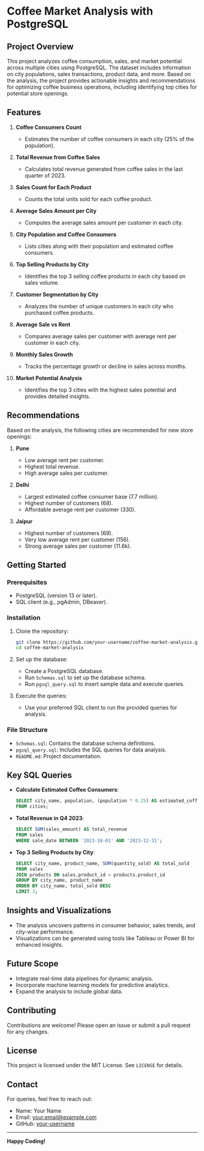 # Coffee Market Analysis with PostgreSQL

## Project Overview
This project analyzes coffee consumption, sales, and market potential across multiple cities using PostgreSQL. The dataset includes information on city populations, sales transactions, product data, and more. Based on the analysis, the project provides actionable insights and recommendations for optimizing coffee business operations, including identifying top cities for potential store openings.

## Features
1. **Coffee Consumers Count**
   - Estimates the number of coffee consumers in each city (25% of the population).

2. **Total Revenue from Coffee Sales**
   - Calculates total revenue generated from coffee sales in the last quarter of 2023.

3. **Sales Count for Each Product**
   - Counts the total units sold for each coffee product.

4. **Average Sales Amount per City**
   - Computes the average sales amount per customer in each city.

5. **City Population and Coffee Consumers**
   - Lists cities along with their population and estimated coffee consumers.

6. **Top Selling Products by City**
   - Identifies the top 3 selling coffee products in each city based on sales volume.

7. **Customer Segmentation by City**
   - Analyzes the number of unique customers in each city who purchased coffee products.

8. **Average Sale vs Rent**
   - Compares average sales per customer with average rent per customer in each city.

9. **Monthly Sales Growth**
   - Tracks the percentage growth or decline in sales across months.

10. **Market Potential Analysis**
    - Identifies the top 3 cities with the highest sales potential and provides detailed insights.

## Recommendations
Based on the analysis, the following cities are recommended for new store openings:

1. **Pune**
   - Low average rent per customer.
   - Highest total revenue.
   - High average sales per customer.

2. **Delhi**
   - Largest estimated coffee consumer base (7.7 million).
   - Highest number of customers (68).
   - Affordable average rent per customer (330).

3. **Jaipur**
   - Highest number of customers (69).
   - Very low average rent per customer (156).
   - Strong average sales per customer (11.6k).

## Getting Started

### Prerequisites
- PostgreSQL (version 13 or later).
- SQL client (e.g., pgAdmin, DBeaver).

### Installation
1. Clone the repository:
   ```bash
   git clone https://github.com/your-username/coffee-market-analysis.git
   cd coffee-market-analysis
   ```

2. Set up the database:
   - Create a PostgreSQL database.
   - Run `Schemas.sql` to set up the database schema.
   - Run `pgsql_query.sql` to insert sample data and execute queries.

3. Execute the queries:
   - Use your preferred SQL client to run the provided queries for analysis.

### File Structure
- `Schemas.sql`: Contains the database schema definitions.
- `pgsql_query.sql`: Includes the SQL queries for data analysis.
- `README.md`: Project documentation.

## Key SQL Queries
- **Calculate Estimated Coffee Consumers**:
  ```sql
  SELECT city_name, population, (population * 0.25) AS estimated_coffee_consumers
  FROM cities;
  ```

- **Total Revenue in Q4 2023**:
  ```sql
  SELECT SUM(sales_amount) AS total_revenue
  FROM sales
  WHERE sale_date BETWEEN '2023-10-01' AND '2023-12-31';
  ```

- **Top 3 Selling Products by City**:
  ```sql
  SELECT city_name, product_name, SUM(quantity_sold) AS total_sold
  FROM sales
  JOIN products ON sales.product_id = products.product_id
  GROUP BY city_name, product_name
  ORDER BY city_name, total_sold DESC
  LIMIT 3;
  ```

## Insights and Visualizations
- The analysis uncovers patterns in consumer behavior, sales trends, and city-wise performance.
- Visualizations can be generated using tools like Tableau or Power BI for enhanced insights.

## Future Scope
- Integrate real-time data pipelines for dynamic analysis.
- Incorporate machine learning models for predictive analytics.
- Expand the analysis to include global data.

## Contributing
Contributions are welcome! Please open an issue or submit a pull request for any changes.

## License
This project is licensed under the MIT License. See `LICENSE` for details.

## Contact
For queries, feel free to reach out:
- Name: Your Name
- Email: your.email@example.com
- GitHub: [your-username](https://github.com/your-username)

---
**Happy Coding!**
